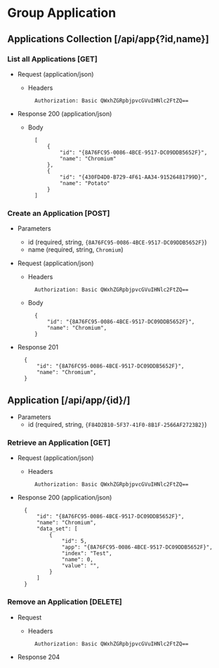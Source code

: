 # Group Application

## Applications Collection [/api/app{?id,name}]

### List all Applications [GET]

+ Request (application/json)

    + Headers

            Authorization: Basic QWxhZGRpbjpvcGVuIHNlc2FtZQ==

+ Response 200 (application/json)
    + Body

            [
                {
                    "id": "{8A76FC95-0086-4BCE-9517-DC09DDB5652F}",
                    "name": "Chromium"
                },
                {
                    "id": "{430FD4D0-B729-4F61-AA34-91526481799D}",
                    "name": "Potato"
                }
            ]

### Create an Application [POST]

+ Parameters
    * id (required, string, `{8A76FC95-0086-4BCE-9517-DC09DDB5652F}`)
    * name (required, string, `Chromium`)

+ Request (application/json)

    + Headers

            Authorization: Basic QWxhZGRpbjpvcGVuIHNlc2FtZQ==

    + Body

            {
                "id": "{8A76FC95-0086-4BCE-9517-DC09DDB5652F}",
                "name": "Chromium",
            }

+ Response 201

        {
            "id": "{8A76FC95-0086-4BCE-9517-DC09DDB5652F}",
            "name": "Chromium",
        }

## Application [/api/app/{id}/]

+ Parameters
    * id (required, string, `{F84D2B10-5F37-41F0-8B1F-2566AF2723B2}`)

### Retrieve an Application [GET]

+ Request (application/json)

    + Headers

            Authorization: Basic QWxhZGRpbjpvcGVuIHNlc2FtZQ==

+ Response 200 (application/json)

        {
            "id": "{8A76FC95-0086-4BCE-9517-DC09DDB5652F}",
            "name": "Chromium",
            "data_set": [
                {
                    "id": 5,
                    "app": "{8A76FC95-0086-4BCE-9517-DC09DDB5652F}",
                    "index": "Test",
                    "name": 0,
                    "value": "",
                }
            ]
        }

### Remove an Application [DELETE]

+ Request

    + Headers

            Authorization: Basic QWxhZGRpbjpvcGVuIHNlc2FtZQ==

+ Response 204